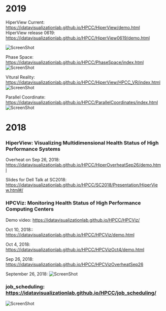 
# 2019

HiperView Current:  https://idatavisualizationlab.github.io/HPCC/HiperView/demo.html
HiperView release 0619: https://idatavisualizationlab.github.io/HPCC/HiperView0619/demo.html

![ScreenShot](https://github.com/iDataVisualizationLab/HPCC/blob/master/HiperView/Images_cases/HiperView.png)

Phase Space: https://idatavisualizationlab.github.io/HPCC/PhaseSpace/index.html
![ScreenShot](https://github.com/iDataVisualizationLab/HPCC/blob/master/HiperView/Images_cases/PhaseSpace.png)

Vitural Reality: https://idatavisualizationlab.github.io/HPCC/HiperView/HPCC_VR/index.html
![ScreenShot](https://github.com/iDataVisualizationLab/HPCC/blob/master/HiperView/Images_cases/HiperVR.png)

Parallel Coordinate: https://idatavisualizationlab.github.io/HPCC/ParallelCoordinates/index.html
![ScreenShot](https://github.com/iDataVisualizationLab/HPCC/blob/master/HiperView/Images_cases/ParrallelCoordinate.png)

# 2018

### HiperView: Visualizing Multidimensional Health Status of High Performance Systems

Overheat on Sep 26, 2018: https://idatavisualizationlab.github.io/HPCC/HiperOverheatSep26/demo.html

Slides for Dell Talk at SC2018: https://idatavisualizationlab.github.io/HPCC/SC2018/Presentation/HiperView.html#/

### HPCViz: Monitoring Health Status of High Performance Computing Centers

Demo video:  https://idatavisualizationlab.github.io/HPCC/HPCViz/

Oct 10, 2018::  https://idatavisualizationlab.github.io/HPCC/HPCViz/demo.html

Oct 4, 2018: https://idatavisualizationlab.github.io/HPCC/HPCVizOct4/demo.html

Sep 26, 2018: https://idatavisualizationlab.github.io/HPCC/HPCVizOverheatSep26

September 26, 2018:
![ScreenShot](https://github.com/iDataVisualizationLab/HPCC/blob/master/HiperView/Images_cases/Picture1.png)


### job_scheduling: https://idatavisualizationlab.github.io/HPCC/job_scheduling/
![ScreenShot](https://github.com/iDataVisualizationLab/HPCC/blob/master/job_scheduling/images/users.png)

